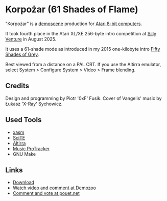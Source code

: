 ﻿Korpożar (61 Shades of Flame)
=============================

"Korpożar" is a
[demoscene](https://en.wikipedia.org/wiki/Demoscene) production for 
[Atari 8-bit computers](https://en.wikipedia.org/wiki/Atari_8-bit_family).

It took fourth place in the Atari XL/XE 256-byte intro competition
at [Silly Venture](https://sillyventure.eu) in August 2025.

It uses a 61-shade mode as introduced in my 2015 one-kilobyte intro
[Fifty Shades of Grey](https://github.com/pfusik/fsog).

Best viewed from a distance on a PAL CRT.
If you use the Altirra emulator, select
System > Configure System > Video > Frame blending.

Credits
-------

Design and programming by Piotr '0xF' Fusik.
Cover of Vangelis' music by Łukasz 'X-Ray' Sychowicz.

Used Tools
----------

- [xasm](https://github.com/pfusik/xasm)
- [SciTE](https://scintilla.org/SciTE.html)
- [Altirra](https://www.virtualdub.org/altirra.html)
- [Music ProTracker](http://atariki.krap.pl/index.php/Music_ProTracker)
- GNU Make

Links
-----

- [Download](https://fusik.info/piotr/korpozar.zip)
- [Watch video and comment at Demozoo](https://demozoo.org/productions/376067)
- [Comment and vote at pouet.net](https://www.pouet.net/prod.php?which=104624)
